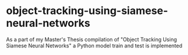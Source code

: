 # object-tracking-using-siamese-neural-networks
As a part of my Master's Thesis compilation of "Object Tracking Using Siamese Neural Networks" a Python model train and test is implemented
